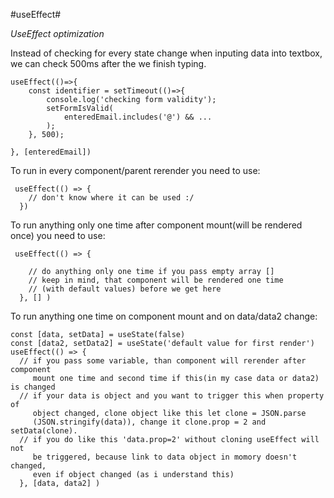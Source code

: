 #useEffect#

_UseEffect optimization_ 

Instead of checking for every state change when inputing data into textbox, we can check 500ms after the we finish typing. 

```
useEffect(()=>{
	const identifier = setTimeout(()=>{
		console.log('checking form validity');		
		setFormIsValid(
			enteredEmail.includes('@') && ...
		);
	}, 500);

}, [enteredEmail])
```

To run in every component/parent rerender you need to use:

```
 useEffect(() => {
    // don't know where it can be used :/
  })
```

To run anything only one time after component mount(will be rendered once) you need to use:

```
 useEffect(() => {

    // do anything only one time if you pass empty array []
    // keep in mind, that component will be rendered one time
    // (with default values) before we get here
  }, [] )
```

To run anything one time on component mount and on data/data2 change:

```
const [data, setData] = useState(false)
const [data2, setData2] = useState('default value for first render')
useEffect(() => {
  // if you pass some variable, than component will rerender after component 
     mount one time and second time if this(in my case data or data2) is changed
  // if your data is object and you want to trigger this when property of 
     object changed, clone object like this let clone = JSON.parse
     (JSON.stringify(data)), change it clone.prop = 2 and setData(clone).
  // if you do like this 'data.prop=2' without cloning useEffect will not 
     be triggered, because link to data object in momory doesn't changed,
     even if object changed (as i understand this)
  }, [data, data2] )
```